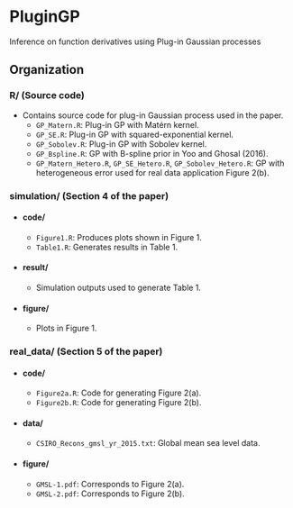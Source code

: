 # PluginGP
Inference on function derivatives using Plug-in Gaussian processes

## Organization

### R/ (Source code)
- Contains source code for plug-in Gaussian process used in the paper.
  - `GP_Matern.R`: Plug-in GP with Matérn kernel.
  - `GP_SE.R`: Plug-in GP with squared-exponential kernel.
  - `GP_Sobolev.R`: Plug-in GP with Sobolev kernel.
  - `GP_Bspline.R`: GP with B-spline prior in Yoo and Ghosal (2016).
  - `GP_Matern_Hetero.R`, `GP_SE_Hetero.R`, `GP_Sobolev_Hetero.R`: GP with heterogeneous error used for real data application Figure 2(b).

### simulation/ (Section 4 of the paper)
- #### code/
  - `Figure1.R`: Produces plots shown in Figure 1.
  - `Table1.R`: Generates results in Table 1.

- #### result/
  - Simulation outputs used to generate Table 1.

- #### figure/
  - Plots in Figure 1.

### real_data/ (Section 5 of the paper)
- #### code/
  - `Figure2a.R`: Code for generating Figure 2(a).
  - `Figure2b.R`: Code for generating Figure 2(b).

- #### data/
  - `CSIRO_Recons_gmsl_yr_2015.txt`: Global mean sea level data.

- #### figure/
  - `GMSL-1.pdf`: Corresponds to Figure 2(a).
  - `GMSL-2.pdf`: Corresponds to Figure 2(b).

